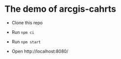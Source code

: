 # The demo of arcgis-cahrts

- Clone this repo

- Run `npm ci`

- Run `npm start`

- Open http://localhost:8080/
